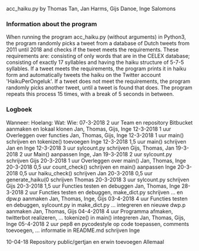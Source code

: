 acc_haiku.py by Thomas Tan, Jan Harms, Gijs Danoe, Inge Salomons


### Information about the program ###
When running the program acc_haiku.py (without arguments) in Python3,
the program randomly picks a tweet from a database of Dutch tweets from
2011 until 2018 and checks if the tweet meets the requirements.
These requirements are: consisting of only words that are in the CELEX database;
consisting of exactly 17 syllables and having the haiku structure of 5-7-5 syllables.
If a tweet meets the requirements, the program prints it in haiku form and automatically
tweets the haiku on the Twitter account 'HaikuPerOngeluk'.
If a tweet does not meet the requirements, the program randomly picks another tweet,
until a tweet is found that does.
The program repeats this process 15 times, with a break of 5 seconds in between.


### Logboek ###
Wanneer:    Hoelang:    Wat:                                                        Wie:
07-3-2018    2 uur      Team en repository Bitbucket aanmaken en lokaal klonen      Jan, Thomas, Gijs, Inge
12-3-2018   1 uur       Overleggen over functies                                    Jan, Thomas, Gijs, Inge
12-3-2018   1 uur       main() schrijven en tokenize() toevoegen                    Inge
12-3-2018   1,5 uur     main() schrijven                                            Jan en Inge
12-3-2018   3 uur       sylcount.py schrijven                                       Gijs, Thomas, Jan
19-3-2018   2 uur       Main() aanpassen                                            Inge, Jan
19-3-2018   2 uur       sylcount.py schrijven                                       Gijs
20-3-2018   1 uur       Overleggen over main()                                      Jan, Thomas, Inge
20-3-2018   0,5 uur     count_check() schrijven en main() aanpassen                 Inge
20-3-2018   0,5 uur     haiku_check() schrijven                                     Jan
20-3-2018   0,5 uur     generate_haiku(0 schrijven                                  Thomas
20-3-2018   3 uur       sylcount.py schrijven                                       Gijs
20-3-2018   1,5 uur     Functies testen en debuggen                                 Jan, Thomas, Inge
28-3-2018   2 uur       Functies testen en debuggen, make_dict.py schrijven 
...                         en dpw.p aanmaken                                       Jan, Thomas, Inge, Gijs
03-4-2018   4 uur       Functies testen en debuggen, sylcount.py in make_dict.py
...                         integreren en nieuwe dwp.p aanmaken                     Jan, Thomas, Gijs
04-4-2018   4 uur       Programma afmaken, twitterbot realizeren,
...                         tokenize() in main() integreren                         Jan, Thomas, Gijs, Inge
05-4-2018   2 uur       pep8 en pycodestyle op code toepassen, comments toevoegen,
...                         informatie in README.md schrijven                       Inge



10-04-18                 Repository public/gertjan en erwin toevoegen           Allemaal
